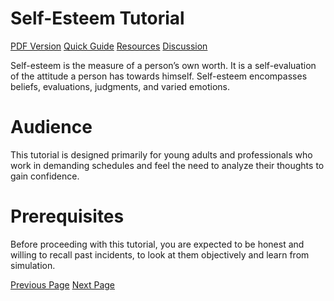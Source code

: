 # Self-Esteem Tutorial
[PDF Version](../self_esteem/self_esteem_pdf_version.md)
[Quick Guide](../self_esteem/self_esteem_quick_guide.md)
[Resources](../self_esteem/self_esteem_useful_resources.md)
[Discussion](../self_esteem/self_esteem_discussion.md)

Self-esteem is the measure of a person’s own worth. It is a self-evaluation of the attitude a person has towards himself. Self-esteem encompasses beliefs, evaluations, judgments, and varied emotions.

# Audience
This tutorial is designed primarily for young adults and professionals who work in demanding schedules and feel the need to analyze their thoughts to gain confidence.

# Prerequisites
Before proceeding with this tutorial, you are expected to be honest and willing to recall past incidents, to look at them objectively and learn from simulation.


[Previous Page](../self_esteem/index.md) [Next Page](../self_esteem/self_esteem_overview.md) 
